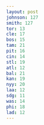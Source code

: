 ```yaml
---
layout: post
johnson: 127
smith: 127
tor: 13
cle: 17
bos: 15
tam: 21
pit: 16
cin: 14
stl: 19
atl: 12
bal: 21
kan: 19
nyy: 20
laa: 12
sdg: 11
was: 14
phi: 18
lad: 12
---
```

